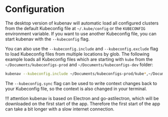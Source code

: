 # Configuration

The desktop version of kubenav will automatic load all configured clusters from the default Kubeconfig file at `~/.kube/config` or the `KUBECONFIG` environment variable. If you want to use another Kubeconfig file, you can start kubenav with the `--kubeconfig` flag.

You can also use the `--kubeconfig.include` and `--kubeconfig.exclude` flag to load Kubeconfig files from multiple locations by glob. The following example loads all Kubeconfig files which are starting with `kube` from the `~/Documents/kubeconfigs-prod` and `~/Documents/kubeconfigs-dev` folder:

```sh
kubenav --kubeconfig.include ~/Documents/kubeconfigs-prod/kube*,~/Documents/kubeconfigs-dev/kube*
```

The `--kubeconfig.sync` flag can be used to write context changes back to your Kubeconfig file, so the context is also changed in your terminal.

!!! attention
    kubenav is based on Electron and go-astilectron, which will be downloaded on the first start of the app. Therefore the first start of the app can take a bit longer with a slow internet connection.
